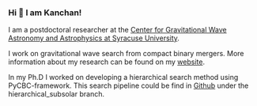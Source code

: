 ### Hi 👋 I am Kanchan!

I am a postdoctoral researcher at the [Center for Gravitational Wave Astronomy and Astrophysics at Syracuse University](https://gravitationalwaves.syracuse.edu/people/). 

I work on gravitational wave search from compact binary mergers.
More information about my research can be found on my [website](https://kanchansoni.owlstown.net). 

In my Ph.D I worked on developing a hierarchical search method using PyCBC-framework. This search pipeline could be find in [Github](https://github.com/Kanchan-05/pycbc/tree/hierarchical_subsolar) under the hierarchical_subsolar branch. 

 
